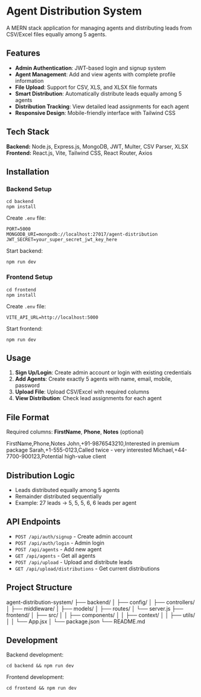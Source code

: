 # Agent Distribution System

A MERN stack application for managing agents and distributing leads from CSV/Excel files equally among 5 agents.

## Features

- **Admin Authentication**: JWT-based login and signup system
- **Agent Management**: Add and view agents with complete profile information
- **File Upload**: Support for CSV, XLS, and XLSX file formats
- **Smart Distribution**: Automatically distribute leads equally among 5 agents
- **Distribution Tracking**: View detailed lead assignments for each agent
- **Responsive Design**: Mobile-friendly interface with Tailwind CSS

## Tech Stack

**Backend:** Node.js, Express.js, MongoDB, JWT, Multer, CSV Parser, XLSX  
**Frontend:** React.js, Vite, Tailwind CSS, React Router, Axios

## Installation

### Backend Setup
```
cd backend
npm install
```

Create `.env` file:
```
PORT=5000
MONGODB_URI=mongodb://localhost:27017/agent-distribution
JWT_SECRET=your_super_secret_jwt_key_here
```

Start backend:
```
npm run dev
```

### Frontend Setup
```
cd frontend
npm install
```


Create `.env` file:
```
VITE_API_URL=http://localhost:5000
```

Start frontend:
```
npm run dev
```

## Usage

1. **Sign Up/Login**: Create admin account or login with existing credentials
2. **Add Agents**: Create exactly 5 agents with name, email, mobile, password
3. **Upload File**: Upload CSV/Excel with required columns
4. **View Distribution**: Check lead assignments for each agent

## File Format

Required columns: **FirstName**, **Phone**, **Notes** (optional)

FirstName,Phone,Notes
John,+91-9876543210,Interested in premium package
Sarah,+1-555-0123,Called twice - very interested
Michael,+44-7700-900123,Potential high-value client


## Distribution Logic

- Leads distributed equally among 5 agents
- Remainder distributed sequentially
- Example: 27 leads → 5, 5, 5, 6, 6 leads per agent

## API Endpoints

- `POST /api/auth/signup` - Create admin account
- `POST /api/auth/login` - Admin login
- `POST /api/agents` - Add new agent
- `GET /api/agents` - Get all agents
- `POST /api/upload` - Upload and distribute leads
- `GET /api/upload/distributions` - Get current distributions

## Project Structure

agent-distribution-system/
├── backend/
│ ├── config/
│ ├── controllers/
│ ├── middleware/
│ ├── models/
│ ├── routes/
│ └── server.js
├── frontend/
│ ├── src/
│ │ ├── components/
│ │ ├── context/
│ │ ├── utils/
│ │ └── App.jsx
│ └── package.json
└── README.md


## Development

Backend development:
```
cd backend && npm run dev
```


Frontend development:
```
cd frontend && npm run dev
```
